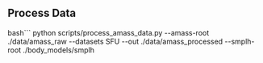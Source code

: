 ## Process Data

bash```
python scripts/process_amass_data.py --amass-root ./data/amass_raw --datasets SFU --out ./data/amass_processed --smplh-root ./body_models/smplh
```